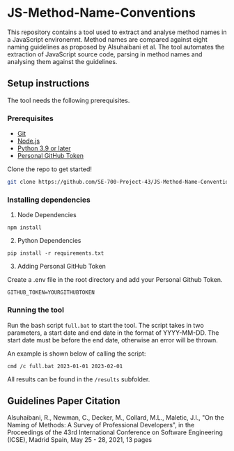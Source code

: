 # JS-Method-Name-Conventions
This repository contains a tool used to extract and analyse method names in a JavaScript environemnt. Method names are compared against eight naming guidelines as proposed by Alsuhaibani et al. The tool automates the extraction of JavaScript source code, parsing in method names and analysing them against the guidelines. 

## Setup instructions

The tool needs the following prerequisites.

### Prerequisites

- [Git](https://git-scm.com/)
- [Node.js](https://nodejs.org/en)
- [Python 3.9 or later](https://www.python.org/)
- [Personal GitHub Token](https://docs.github.com/en/enterprise-server@3.6/authentication/keeping-your-account-and-data-secure/managing-your-personal-access-tokens)

Clone the repo to get started!

```bash
git clone https://github.com/SE-700-Project-43/JS-Method-Name-Conventions.git
```

### Installing dependencies

1. Node Dependencies

```
npm install
```

2. Python Dependencies

```
pip install -r requirements.txt
```

3. Adding Personal GitHub Token

Create a .env file in the root directory and add your Personal Github Token.

```
GITHUB_TOKEN=YOURGITHUBTOKEN
```

### Running the tool

Run the bash script `full.bat` to start the tool. The script takes in two parameters, a start date and end date in the format of YYYY-MM-DD. The start date must be before the end date, otherwise an error will be thrown. 

An example is shown below of calling the script:

```
cmd /c full.bat 2023-01-01 2023-02-01
```

All results can be found in the `/results` subfolder.

## Guidelines Paper Citation

Alsuhaibani, R., Newman, C., Decker, M., Collard, M.L., Maletic, J.I., "On the Naming of Methods: A Survey of Professional Developers", in the Proceedings of the 43rd International Conference on Software Engineering (ICSE), Madrid Spain, May 25 - 28, 2021, 13 pages
